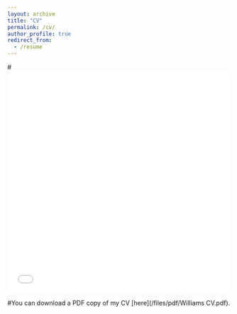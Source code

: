 ```yaml
---
layout: archive
title: "CV"
permalink: /cv/
author_profile: true
redirect_from:
  - /resume
---
```


#<iframe src="/files/pdf/Williams CV.pdf" width="100%" height="500" frameborder="no" border="0" marginwidth="0" marginheight="0"></iframe>

#You can download a PDF copy of my CV [here](/files/pdf/Williams CV.pdf).
